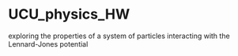 # UCU_physics_HW
exploring the properties of a system of particles interacting with the Lennard-Jones potential 
